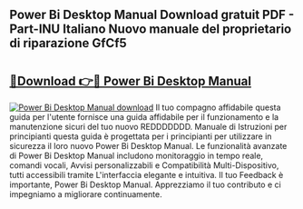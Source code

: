 ## Power Bi Desktop Manual Download gratuit PDF - Part-INU Italiano Nuovo manuale del proprietario di riparazione GfCf5

# <h2><a href="http://df9mrt5.blite.top/?on=Power+Bi+Desktop+Manual">🔗Download 👉🔴 Power Bi Desktop Manual</a></h2>

[![Power Bi Desktop Manual download](https://i.imgur.com/lujVjoI.png)](http://df9mrt5.blite.top/?on=Power+Bi+Desktop+Manual)
Il tuo compagno affidabile questa guida per l'utente fornisce una guida affidabile per il funzionamento e la manutenzione sicuri del tuo nuovo REDDDDDDD. Manuale di Istruzioni per principianti questa guida è progettata per i principianti per utilizzare in sicurezza il loro nuovo Power Bi Desktop Manual. Le funzionalità avanzate di Power Bi Desktop Manual includono monitoraggio in tempo reale, comandi vocali, Avvisi personalizzabili e Compatibilità Multi-Dispositivo, tutti accessibili tramite L'interfaccia elegante e intuitiva. Il tuo Feedback è importante, Power Bi Desktop Manual. Apprezziamo il tuo contributo e ci impegniamo a migliorare continuamente.
